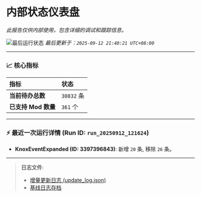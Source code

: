 # 内部状态仪表盘

*此报告仅供内部使用，包含详细的调试和跟踪信息。*

![最后运行状态](https://img.shields.io/badge/Last%20Run-Success-green)
*最后更新于：`2025-09-12 21:40:21 UTC+08:00`*

---

### 📈 **核心指标**

| 指标 | 状态 |
| :--- | :--- |
| **当前待办总数** | ``30832`` 条 |
| **已支持 Mod 数量** | ``361`` 个 |

---

### ⚡ **最近一次运行详情 (Run ID: ``run_20250912_121624``)**

*   **KnoxEventExpanded (ID: 3397396843)**: 新增 `20` 条, 移除 `26` 条。

---

> **日志文件**:
> *   [增量更新日志 (update_log.json)](../data/logs/update_log.json)
> *   [基线日志存档](../data/logs/archive/)

